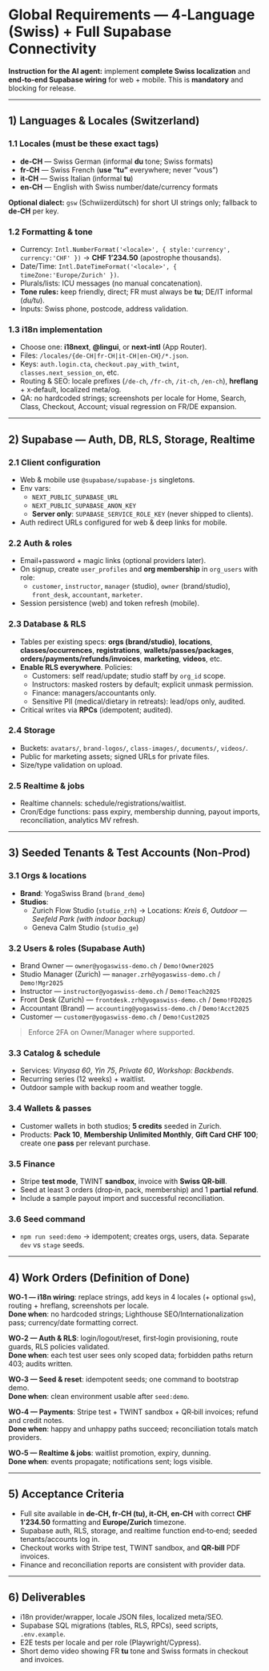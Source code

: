 # Global Requirements — 4‑Language (Swiss) + Full Supabase Connectivity

**Instruction for the AI agent:** implement **complete Swiss localization** and **end‑to‑end Supabase wiring** for web + mobile. This is **mandatory** and blocking for release.

---

## 1) Languages & Locales (Switzerland)

### 1.1 Locales (must be these exact tags)
- **de‑CH** — Swiss German (informal **du** tone; Swiss formats)
- **fr‑CH** — Swiss French (**use “tu”** everywhere; never “vous”)
- **it‑CH** — Swiss Italian (informal **tu**)
- **en‑CH** — English with Swiss number/date/currency formats

**Optional dialect:** `gsw` (Schwiizerdütsch) for short UI strings only; fallback to **de‑CH** per key.

### 1.2 Formatting & tone
- Currency: `Intl.NumberFormat('<locale>', { style:'currency', currency:'CHF' })` → **CHF 1’234.50** (apostrophe thousands).
- Date/Time: `Intl.DateTimeFormat('<locale>', { timeZone:'Europe/Zurich' })`.
- Plurals/lists: ICU messages (no manual concatenation).
- **Tone rules:** keep friendly, direct; FR must always be **tu**; DE/IT informal (*du/tu*).
- Inputs: Swiss phone, postcode, address validation.

### 1.3 i18n implementation
- Choose one: **i18next**, **@lingui**, or **next‑intl** (App Router).
- Files: `/locales/{de-CH|fr-CH|it-CH|en-CH}/*.json`.
- Keys: `auth.login.cta`, `checkout.pay_with_twint`, `classes.next_session_on`, etc.
- Routing & SEO: locale prefixes (`/de-ch`, `/fr-ch`, `/it-ch`, `/en-ch`), **hreflang** + x‑default, localized meta/og.
- QA: no hardcoded strings; screenshots per locale for Home, Search, Class, Checkout, Account; visual regression on FR/DE expansion.

---

## 2) Supabase — Auth, DB, RLS, Storage, Realtime

### 2.1 Client configuration
- Web & mobile use `@supabase/supabase-js` singletons.
- Env vars:
  - `NEXT_PUBLIC_SUPABASE_URL`
  - `NEXT_PUBLIC_SUPABASE_ANON_KEY`
  - **Server only**: `SUPABASE_SERVICE_ROLE_KEY` (never shipped to clients).
- Auth redirect URLs configured for web & deep links for mobile.

### 2.2 Auth & roles
- Email+password + magic links (optional providers later).
- On signup, create `user_profiles` and **org membership** in `org_users` with role:
  - `customer`, `instructor`, `manager` (studio), `owner` (brand/studio), `front_desk`, `accountant`, `marketer`.
- Session persistence (web) and token refresh (mobile).

### 2.3 Database & RLS
- Tables per existing specs: **orgs (brand/studio)**, **locations**, **classes/occurrences**, **registrations**, **wallets/passes/packages**, **orders/payments/refunds/invoices**, **marketing**, **videos**, etc.
- **Enable RLS everywhere**. Policies:
  - Customers: self read/update; studio staff by `org_id` scope.
  - Instructors: masked rosters by default; explicit unmask permission.
  - Finance: managers/accountants only.
  - Sensitive PII (medical/dietary in retreats): lead/ops only, audited.
- Critical writes via **RPCs** (idempotent; audited).

### 2.4 Storage
- Buckets: `avatars/`, `brand-logos/`, `class-images/`, `documents/`, `videos/`.
- Public for marketing assets; signed URLs for private files.
- Size/type validation on upload.

### 2.5 Realtime & jobs
- Realtime channels: schedule/registrations/waitlist.
- Cron/Edge functions: pass expiry, membership dunning, payout imports, reconciliation, analytics MV refresh.

---

## 3) Seeded Tenants & Test Accounts (Non‑Prod)

### 3.1 Orgs & locations
- **Brand**: YogaSwiss Brand (`brand_demo`)
- **Studios**:  
  - Zurich Flow Studio (`studio_zrh`) → Locations: *Kreis 6*, *Outdoor — Seefeld Park (with indoor backup)*  
  - Geneva Calm Studio (`studio_ge`)

### 3.2 Users & roles (Supabase Auth)
- Brand Owner — `owner@yogaswiss-demo.ch` / `Demo!Owner2025`
- Studio Manager (Zurich) — `manager.zrh@yogaswiss-demo.ch` / `Demo!Mgr2025`
- Instructor — `instructor@yogaswiss-demo.ch` / `Demo!Teach2025`
- Front Desk (Zurich) — `frontdesk.zrh@yogaswiss-demo.ch` / `Demo!FD2025`
- Accountant (Brand) — `accounting@yogaswiss-demo.ch` / `Demo!Acct2025`
- Customer — `customer@yogaswiss-demo.ch` / `Demo!Cust2025`

> Enforce 2FA on Owner/Manager where supported.

### 3.3 Catalog & schedule
- Services: *Vinyasa 60*, *Yin 75*, *Private 60*, *Workshop: Backbends*.
- Recurring series (12 weeks) + waitlist.
- Outdoor sample with backup room and weather toggle.

### 3.4 Wallets & passes
- Customer wallets in both studios; **5 credits** seeded in Zurich.
- Products: **Pack 10**, **Membership Unlimited Monthly**, **Gift Card CHF 100**; create one **pass** per relevant purchase.

### 3.5 Finance
- Stripe **test mode**, TWINT **sandbox**, invoice with **Swiss QR‑bill**.
- Seed at least 3 orders (drop‑in, pack, membership) and 1 **partial refund**.
- Include a sample payout import and successful reconciliation.

### 3.6 Seed command
- `npm run seed:demo` → idempotent; creates orgs, users, data. Separate `dev` vs `stage` seeds.

---

## 4) Work Orders (Definition of Done)

**WO‑1 — i18n wiring**: replace strings, add keys in 4 locales (+ optional `gsw`), routing + hreflang, screenshots per locale.  
**Done when**: no hardcoded strings; Lighthouse SEO/Internationalization pass; currency/date formatting correct.

**WO‑2 — Auth & RLS**: login/logout/reset, first‑login provisioning, route guards, RLS policies validated.  
**Done when**: each test user sees only scoped data; forbidden paths return 403; audits written.

**WO‑3 — Seed & reset**: idempotent seeds; one command to bootstrap demo.  
**Done when**: clean environment usable after `seed:demo`.

**WO‑4 — Payments**: Stripe test + TWINT sandbox + QR‑bill invoices; refund and credit notes.  
**Done when**: happy and unhappy paths succeed; reconciliation totals match providers.

**WO‑5 — Realtime & jobs**: waitlist promotion, expiry, dunning.  
**Done when**: events propagate; notifications sent; logs visible.

---

## 5) Acceptance Criteria

- Full site available in **de‑CH, fr‑CH (tu), it‑CH, en‑CH** with correct **CHF 1’234.50** formatting and **Europe/Zurich** timezone.  
- Supabase auth, RLS, storage, and realtime function end‑to‑end; seeded tenants/accounts log in.  
- Checkout works with Stripe test, TWINT sandbox, and **QR‑bill** PDF invoices.  
- Finance and reconciliation reports are consistent with provider data.

---

## 6) Deliverables

- i18n provider/wrapper, locale JSON files, localized meta/SEO.  
- Supabase SQL migrations (tables, RLS, RPCs), seed scripts, `.env.example`.  
- E2E tests per locale and per role (Playwright/Cypress).  
- Short demo video showing FR **tu** tone and Swiss formats in checkout and invoices.
